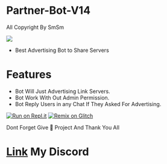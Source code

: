 # Partner-Bot-V14
All Copyright By SmSm

<img src = "https://discord.c99.nl/widget/theme-2/349942964904001546.png"></div>

- Best Advertising Bot to Share Servers



# Features 
- Bot Will Just Advertising Link Servers.
- Bot Work With Out Admin Permission.
- Bot Reply Users in any Chat If They Asked For Advertising.








[![Run on Repl.it](https://replit.com/badge/github/DEVSMSM/Partner-Bot-V14)](https://replit.com/new/github/DEVSMSM/Partner-Bot-V14)
[![Remix on Glitch](https://cdn.glitch.com/2703baf2-b643-4da7-ab91-7ee2a2d00b5b%2Fremix-button.svg)](https://glitch.com/edit/#!/import/github/https://github.com/DEVSMSM/Partner-Bot-V14/https://github.com/DEVSMSM/Partner-Bot-V14)

Dont Forget Give 🌟 Project And Thank You All











# [Link](https://discord.gg/7MaVp5HCSh) My Discord 
